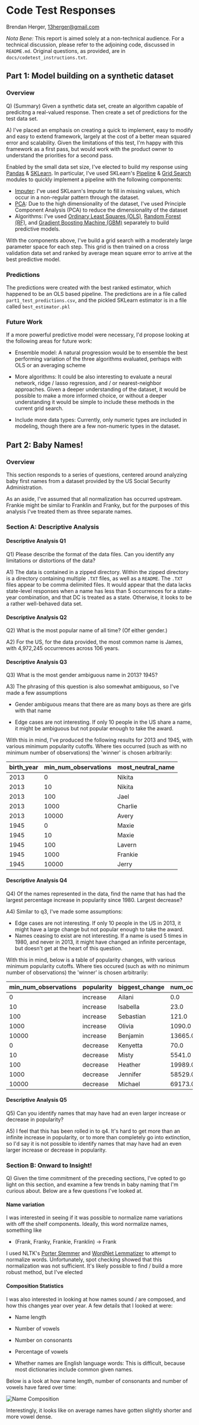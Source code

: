# Code Test Responses
Brendan Herger, 13herger@gmail.com

_Nota Bene:_ This report is aimed solely at a non-technical audience. For a technical discussion, please refer to the adjoining code, discussed in `README.md`. Original questions, as provided, are in `docs/codetest_instructions.txt`. 

## Part 1: Model building on a synthetic dataset

### Overview
Q) (Summary) Given a synthetic data set, create an algorithm capable of predicitng a real-valued response. Then create a set of predictions for the test data set. 

A) I've placed an emphasis on creating a quick to implement, easy to modify and easy to extend framework, largely at the cost of a better mean squared error and scalability. Given the limitations of this test, I'm happy with this framework as a first pass, but would work with the product owner to understand the priorities for a second pass. 

Enabled by the small data set size, I've elected to build my response using [Pandas](http://pandas.pydata.org/pandas-docs/stable/index.html) & [SKLearn](http://scikit-learn.org/stable/). In particular, I've used SKLearn's [Pipeline](http://scikit-learn.org/stable/modules/generated/sklearn.pipeline.Pipeline.html#sklearn.pipeline.Pipeline) & [Grid Search](http://scikit-learn.org/stable/modules/generated/sklearn.grid_search.GridSearchCV.html#sklearn.grid_search.GridSearchCV) modules to quickly implement a pipeline with the following components: 

 - [Imputer](http://scikit-learn.org/stable/modules/generated/sklearn.preprocessing.Imputer.html): I've used SKLearn's Imputer to fill in missing values, which occur in a non-regular pattern through the dataset. 
 - [PCA](http://scikit-learn.org/stable/modules/generated/sklearn.decomposition.PCA.html): Due to the high dimensionality of the dataset, I've used Principle Component Analysis (PCA) to reduce the dimensionality of the dataset
 - Algorithms: I've used [Ordinary Least Squares (OLS)](http://scikit-learn.org/stable/modules/generated/sklearn.linear_model.LinearRegression.html), [Random Forest (RF)](http://scikit-learn.org/stable/modules/generated/sklearn.ensemble.RandomForestRegressor.html), and [Gradient Boosting Machine (GBM)](http://scikit-learn.org/stable/modules/generated/sklearn.ensemble.GradientBoostingRegressor.html) separately to build predictive models. 
 
With the components above, I've build a grid search with a moderately large parameter space for each step. This grid is then trained on a cross validation data set and ranked by average mean square error to arrive at the best predictive model. 

### Predictions

The predictions were created with the best ranked estimator, which happened to be an OLS based pipeline. The predictions are in a file called `part1_test_predictions.csv`, and the pickled SKLearn estimator is in a file called `best_estimator.pkl` 

### Future Work
If a more powerful predictive model were necessary, I'd propose looking at the following areas for future work: 
 - Ensemble model: A natural progression would be to ensemble the best  performing variation of the three algorithms evaluated, perhaps with OLS or an averaging scheme

 - More algorithms: It could be also interesting to evaluate a neural network, ridge / lasso regression, and / or nearest-neighbor approaches. Given a deeper understanding of the dataset, it would be possible to make a more informed choice, or without a deeper understanding it would be simple to include these methods in the current grid search. 

 - Include more data types: Currently, only numeric types are included in modeling, though there are a few non-numeric types in the dataset. 
 
## Part 2: Baby Names!
### Overview
This section responds to a series of questions, centered around analyzing baby first names from a dataset provided by the US Social Security Administration. 

As an aside, I've assumed that all normalization has occurred upstream. Frankie might be similar to Franklin and Franky, but for the purposes of this analysis I've treated them as three separate names. 

### Section A: Descriptive Analysis
#### Descriptive Analysis Q1

Q1) Please describe the format of the data files. Can you identify any limitations or distortions of the data?

A1) The data is contained in a zipped directory. Within the zipped directory is a directory containing multiple `.TXT` files, as well as a `README`. The `.TXT` files appear to be comma delimited files. It would appear that the data lacks state-level responses when a name has less than 5 occurrences for a state-year combination, and that DC is treated as a state. Otherwise, it looks to be a rather well-behaved data set. 

#### Descriptive Analysis Q2
Q2) What is the most popular name of all time? (Of either gender.)

A2) For the US, for the data provided, the most common name is James, with 4,972,245 occurrences across 106 years. 

#### Descriptive Analysis Q3
Q3) What is the most gender ambiguous name in 2013? 1945?

A3) The phrasing of this question is also somewhat ambiguous, so I've made a few assumptions

 - Gender ambiguous means that there are as many boys as there are girls with that name
 
 - Edge cases are not interesting. If only 10 people in the US share a name, it might be ambiguous but not popular enough to take the award. 
 
 With this in mind, I've produced the following results for 2013 and 1945, with various minimum popularity cutoffs. Where ties occurred (such as with no minimum number of observations) the 'winner' is chosen arbitrarily:
 
| birth_year | min_num_observations | most_neutral_name | 
|------------|----------------------|-------------------| 
| 2013       | 0                    | Nikita            | 
| 2013       | 10                   | Nikita            | 
| 2013       | 100                  | Jael              | 
| 2013       | 1000                 | Charlie           | 
| 2013       | 10000                | Avery             | 
| 1945       | 0                    | Maxie             | 
| 1945       | 10                   | Maxie             | 
| 1945       | 100                  | Lavern            | 
| 1945       | 1000                 | Frankie           | 
| 1945       | 10000                | Jerry             | 

#### Descriptive Analysis Q4
Q4) Of the names represented in the data, find the name that has had the largest percentage increase in popularity since 1980. Largest decrease?
 
A4) Similar to q3, I've made some assumptions:
  - Edge cases are not interesting. If only 10 people in the US in 2013, it might have a large change but not popular enough to take the award. 
  - Names ceasing to exist are not interesting. If a name is used 5 times in 1980, and never in 2013, it might have changed an infinite percentage, but doesn't get at the heart of this question. 
  
With this in mind, below is a table of popularity changes, with various minimum popularity cutoffs. Where ties occured (such as with no minimum number of observations) the 'winner' is chosen arbitrarily: 
 
 | min_num_observations | popularity | biggest_change | num_occurrences_1980 | num_occurrences_2015 | perc_change       | 
|----------------------|----------|----------------|----------------------|----------------------|-------------------| 
| 0                    | increase | Ailani         | 0.0                  | 163.0                | inf               | 
| 10                   | increase | Isabella       | 23.0                 | 15504.0              | 673.086956522     | 
| 100                  | increase | Sebastian      | 121.0                | 9569.0               | 78.0826446281     | 
| 1000                 | increase | Olivia         | 1090.0               | 19553.0              | 16.9385321101     | 
| 10000                | increase | Benjamin       | 13665.0              | 13608.0              | -0.00417124039517 | 
| 0                    | decrease | Kenyetta       | 70.0                 | 0.0                  | -1.0              | 
| 10                   | decrease | Misty          | 5541.0               | 14.0                 | -0.997473380256   | 
| 100                  | decrease | Heather        | 19989.0              | 230.0                | -0.988493671519   | 
| 1000                 | decrease | Jennifer       | 58529.0              | 1247.0               | -0.978694322473   | 
| 10000                | decrease | Michael        | 69173.0              | 14331.0              | -0.792823789629   | 

#### Descriptive Analysis Q5

Q5) Can you identify names that may have had an even larger increase or decrease in popularity?

A5) I feel that this has been rolled in to q4. It's hard to get more than an infinite increase in popularity, or to more than completely go into extinction, so I'd say it is not possible to identify names that may have had an even larger increase or decrease in popularity. 

### Section B: Onward to Insight!
Q) Given the time commitment of the preceding sections, I've opted to go light on this section, and examine a few trends in baby naming that I'm curious about. Below are a few questions I've looked at.

#### Name variation
I was interested in seeing if it was possible to normalize name variations with off the shelf components. Ideally, this word normalize names, something like

 - (Frank, Franky, Frankie, Franklin) -> Frank


I used NLTK's [Porter Stemmer](http://www.nltk.org/api/nltk.stem.html#module-nltk.stem.porter) and [WordNet Lemmatizer](http://www.nltk.org/api/nltk.stem.html#nltk.stem.wordnet.WordNetLemmatizer) to attempt to normalize words. Unfortunately, spot checking showed that this normalization was not sufficient. It's likely possible to find / build a more robust method, but I've elected 

#### Composition Statistics

I was also interested in looking at how names sound / are composed, and how this changes year over year. A few details that I looked at were:
 - Name length
 
 - Number of vowels
 
 - Number on consonants
 
 - Percentage of vowels
 
 - Whether names are English language words: This is difficult, because most dictionaries include common given names. 
 
Below is a look at how name length, number of consonants and number of vowels have fared over time: 

![Name Composition](images/Name_Composition.jpg)

Interestingly, it looks like on average names have gotten slightly shorter and more vowel dense. 